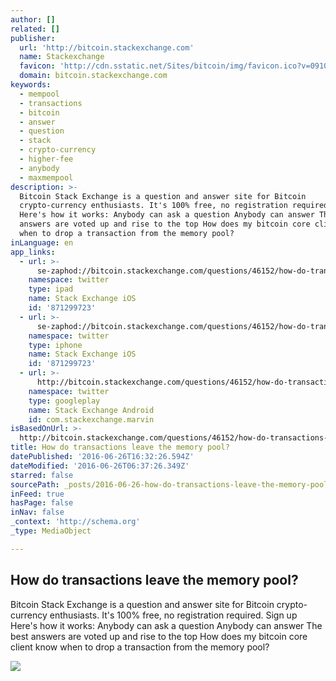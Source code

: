 ```yaml
---
author: []
related: []
publisher:
  url: 'http://bitcoin.stackexchange.com'
  name: Stackexchange
  favicon: 'http://cdn.sstatic.net/Sites/bitcoin/img/favicon.ico?v=0910168c5c65'
  domain: bitcoin.stackexchange.com
keywords:
  - mempool
  - transactions
  - bitcoin
  - answer
  - question
  - stack
  - crypto-currency
  - higher-fee
  - anybody
  - maxmempool
description: >-
  Bitcoin Stack Exchange is a question and answer site for Bitcoin
  crypto-currency enthusiasts. It's 100% free, no registration required. Sign up
  Here's how it works: Anybody can ask a question Anybody can answer The best
  answers are voted up and rise to the top How does my bitcoin core client know
  when to drop a transaction from the memory pool?
inLanguage: en
app_links:
  - url: >-
      se-zaphod://bitcoin.stackexchange.com/questions/46152/how-do-transactions-leave-the-memory-pool
    namespace: twitter
    type: ipad
    name: Stack Exchange iOS
    id: '871299723'
  - url: >-
      se-zaphod://bitcoin.stackexchange.com/questions/46152/how-do-transactions-leave-the-memory-pool
    namespace: twitter
    type: iphone
    name: Stack Exchange iOS
    id: '871299723'
  - url: >-
      http://bitcoin.stackexchange.com/questions/46152/how-do-transactions-leave-the-memory-pool
    namespace: twitter
    type: googleplay
    name: Stack Exchange Android
    id: com.stackexchange.marvin
isBasedOnUrl: >-
  http://bitcoin.stackexchange.com/questions/46152/how-do-transactions-leave-the-memory-pool
title: How do transactions leave the memory pool?
datePublished: '2016-06-26T16:32:26.594Z'
dateModified: '2016-06-26T06:37:26.349Z'
starred: false
sourcePath: _posts/2016-06-26-how-do-transactions-leave-the-memory-pool.md
inFeed: true
hasPage: false
inNav: false
_context: 'http://schema.org'
_type: MediaObject

---
```

<article style=""><h1>How do transactions leave the memory pool?</h1><p>Bitcoin Stack Exchange is a question and answer site for Bitcoin crypto-currency enthusiasts. It's 100% free, no registration required. Sign up Here's how it works: Anybody can ask a question Anybody can answer The best answers are voted up and rise to the top How does my bitcoin core client know when to drop a transaction from the memory pool?</p><img src="http://cdn.sstatic.net/Sites/bitcoin/img/apple-touch-icon.png?v=a43e5a337e6b&amp;a" /></article>